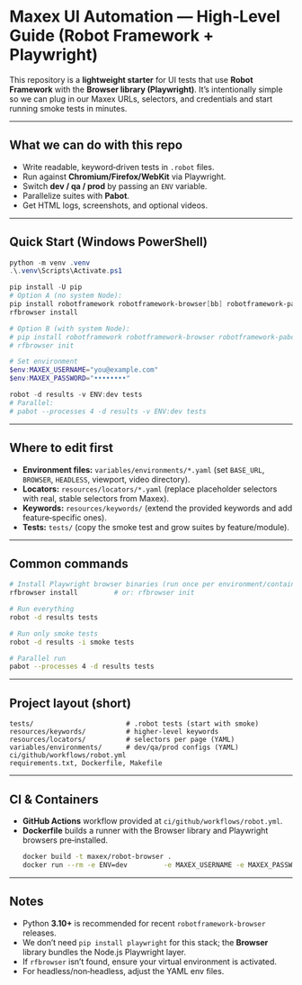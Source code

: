 # Maxex UI Automation — High‑Level Guide (Robot Framework + Playwright)

This repository is a **lightweight starter** for UI tests that use **Robot Framework** with the **Browser library (Playwright)**.
It’s intentionally simple so we can plug in our Maxex URLs, selectors, and credentials and start running smoke tests in minutes.

---

## What we can do with this repo
- Write readable, keyword‑driven tests in `.robot` files.
- Run against **Chromium/Firefox/WebKit** via Playwright.
- Switch **dev / qa / prod** by passing an `ENV` variable.
- Parallelize suites with **Pabot**.
- Get HTML logs, screenshots, and optional videos.
---


## Quick Start (Windows PowerShell)

```powershell
python -m venv .venv
.\.venv\Scripts\Activate.ps1

pip install -U pip
# Option A (no system Node): 
pip install robotframework robotframework-browser[bb] robotframework-pabot pyyaml
rfbrowser install

# Option B (with system Node):
# pip install robotframework robotframework-browser robotframework-pabot pyyaml
# rfbrowser init

# Set environment
$env:MAXEX_USERNAME="you@example.com"
$env:MAXEX_PASSWORD="••••••••"

robot -d results -v ENV:dev tests
# Parallel:
# pabot --processes 4 -d results -v ENV:dev tests
```

---

## Where to edit first
- **Environment files:** `variables/environments/*.yaml` (set `BASE_URL`, `BROWSER`, `HEADLESS`, viewport, video directory).
- **Locators:** `resources/locators/*.yaml` (replace placeholder selectors with real, stable selectors from Maxex).
- **Keywords:** `resources/keywords/` (extend the provided keywords and add feature‑specific ones).
- **Tests:** `tests/` (copy the smoke test and grow suites by feature/module).

---

## Common commands
```bash
# Install Playwright browser binaries (run once per environment/container)
rfbrowser install         # or: rfbrowser init

# Run everything
robot -d results tests

# Run only smoke tests
robot -d results -i smoke tests

# Parallel run
pabot --processes 4 -d results tests
```

---

## Project layout (short)
```text
tests/                       # .robot tests (start with smoke)
resources/keywords/          # higher‑level keywords
resources/locators/          # selectors per page (YAML)
variables/environments/      # dev/qa/prod configs (YAML)
ci/github/workflows/robot.yml
requirements.txt, Dockerfile, Makefile
```

---

## CI & Containers
- **GitHub Actions** workflow provided at `ci/github/workflows/robot.yml`.
- **Dockerfile** builds a runner with the Browser library and Playwright browsers pre‑installed.
  ```bash
  docker build -t maxex/robot-browser .
  docker run --rm -e ENV=dev         -e MAXEX_USERNAME -e MAXEX_PASSWORD         -v "$PWD/results:/work/results" maxex/robot-browser
  ```

---

## Notes
- Python **3.10+** is recommended for recent `robotframework-browser` releases.
- We don’t need `pip install playwright` for this stack; the **Browser** library bundles the Node.js Playwright layer.
- If `rfbrowser` isn’t found, ensure your virtual environment is activated.
- For headless/non‑headless, adjust the YAML env files.
